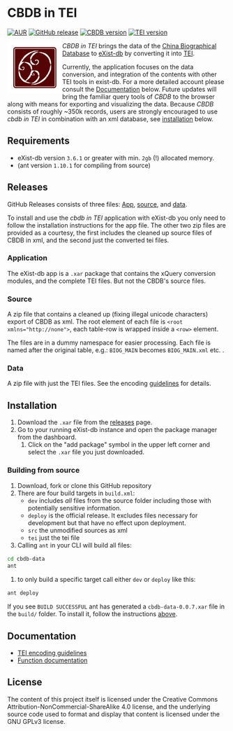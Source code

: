 # CBDB in TEI
[![AUR](https://img.shields.io/badge/license-GPLv3.0-blue.svg)](https://choosealicense.com/licenses/gpl-3.0/)
[![GitHub release](https://img.shields.io/badge/release-0.6.3-green.svg)](https://github.com/duncdrum/cbdb-data/releases/latest)
[![CBDB version](https://img.shields.io/badge/CBDB-20170829-red.svg)](https://hu-my.sharepoint.com/personal/hongsuwang_fas_harvard_edu/_layouts/15/guestaccess.aspx?docid=071bf0245ea5c4c3c97951bb738ea822e&authkey=AWfhgK-UsDgwE2goQs6BIKk)
[![TEI version](https://img.shields.io/badge/TEI_P5-3.3.0-yellow.svg)](http://www.tei-c.org/release/doc/tei-p5-doc/en/html/index.html)

<img src="icon.png" align="left" width="25%"/>

*CBDB in TEI* brings the data of the [China Biographical Database](http://projects.iq.harvard.edu/cbdb/home)
to [eXist-db](http://exist-db.org/exist/apps/homepage/index.html) by converting it into [TEI](http://www.tei-c.org/index.xml).

Currently, the application focuses on the data conversion, and integration of the contents with other TEI tools in exist-db.
For a more detailed account please consult the [Documentation](#documentation) below. Future updates will bring the familiar query
tools of *CBDB* to the browser along with means for exporting and visualizing the data.
Because *CBDB* consists of roughly ~350k records, users are strongly encouraged to use *cbdb in TEI* in combination with an xml database, see [installation](#installation) below.


## Requirements
*   eXist-db version `3.6.1` or greater with min. `2gb` (!) allocated memory.
*   (ant version `1.10.1` for compiling from source)



## Releases
GitHub Releases consists of three files: [App](#application), [source](#source), and [data](#data).

To install and use the *cbdb in TEI* application with eXist-db you only need to follow the installation instructions for the app file.
The other two zip files are provided as a courtesy, the first includes the cleaned up source files of CBDB in xml, and the second
just the converted tei files.

### Application
The eXist-db app is a `.xar` package that contains the xQuery conversion modules, and the complete TEI files.
But not the CBDB's source files.

### Source
A zip file that contains a cleaned up (fixing illegal unicode characters) export of CBDB as xml.
The root element of each file is `<root xmlns="http://none">`, each table-row is wrapped inside a `<row>` element.

The files are in a dummy namespace for easier processing.
Each file is named after the original table, e.g.:
`BIOG_MAIN` becomes `BIOG_MAIN.xml` etc. .

### Data
A zip file with just the TEI files. See the encoding [guidelines](doc/encoding-desc.md) for details.

## Installation
1.  Download  the `.xar` file from the [releases](https://github.com/duncdrum/cbdb-data/releases) page.
2.  Go to your running eXist-db instance and open the package manager from the dashboard.
    1.  Click on the "add package" symbol in the upper left corner and select the `.xar` file you just downloaded.

### Building from source
1.  Download, fork or clone this GitHub repository
2.  There are four build targets in `build.xml`:
    *   `dev` includes *all* files from the source folder including those with potentially sensitive information.
    *   `deploy` is the official release. It excludes files necessary for development but that have no effect upon deployment.
    *   `src` the unmodified sources as xml
    *   `tei` just the tei file
3.  Calling `ant` in your CLI will build all files:    
```bash
cd cbdb-data
ant
```
  1. to only build a specific target call either `dev` or `deploy` like this:
  ```bash   
  ant deploy
  ```   

If you see `BUILD SUCCESSFUL` ant has generated a `cbdb-data-0.0.7.xar` file in the `build/` folder. To install it, follow the instructions [above](#installation).



## Documentation
*   [TEI encoding guidelines](doc/encoding-desc.md)
*   [Function documentation](doc/function-doc.md)

## License
The content of this project itself is licensed under the Creative Commons Attribution-NonCommercial-ShareAlike 4.0 license,
and the underlying source code used to format and display that content is licensed under the GNU GPLv3 license.
